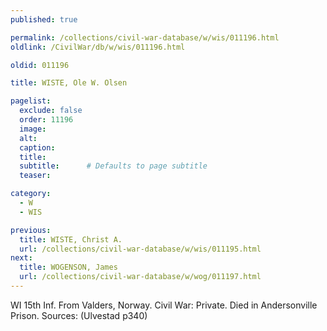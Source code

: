 ```yaml
---
published: true

permalink: /collections/civil-war-database/w/wis/011196.html
oldlink: /CivilWar/db/w/wis/011196.html

oldid: 011196

title: WISTE, Ole W. Olsen

pagelist:
  exclude: false
  order: 11196
  image: 
  alt:
  caption:
  title:
  subtitle:      # Defaults to page subtitle
  teaser:

category: 
  - W 
  - WIS

previous:
  title: WISTE, Christ A.
  url: /collections/civil-war-database/w/wis/011195.html  
next:
  title: WOGENSON, James
  url: /collections/civil-war-database/w/wog/011197.html   
---
```

WI 15th Inf. From Valders, Norway. Civil War: Private. Died in Andersonville Prison. Sources: (Ulvestad p340)